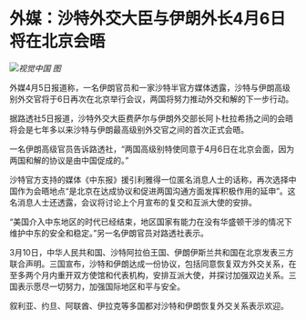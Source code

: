 # 外媒：沙特外交大臣与伊朗外长4月6日将在北京会晤

![](https://inews.gtimg.com/om_bt/O5zTYVNjK56FQw-SYexD1KbCE1FCiLM5LhtwCqj1bPRWAAA/1000)_视觉中国 图_

外媒4月5日报道称，一名伊朗官员和一家沙特半官方媒体透露，沙特与伊朗高级别外交官将于6日再次在北京举行会议，两国将努力推动外交和解的下一步行动。

据路透社5日报道，沙特外交大臣费萨尔与伊朗外交部长阿卜杜拉希扬之间的会晤将会是七年多以来沙特与伊朗最高级别外交官之间的首次正式会晤。

一名伊朗高级官员告诉路透社，“两国高级别特使同意于4月6日在北京会面，因为两国和解的协议是由中国促成的。”

沙特官方支持的媒体《中东报》援引利雅得一位匿名消息人士的话称，再次选择中国作为会晤地点“是北京在达成协议和促进两国沟通方面发挥积极作用的延申”。这名消息人士还透露，会议将讨论上个月宣布的复交和互派大使的安排。

“美国介入中东地区的时代已经结束，地区国家有能力在没有华盛顿干涉的情况下维护中东的安全和稳定。”另一名伊朗官员对路透社表示。

3月10日，中华人民共和国、沙特阿拉伯王国、伊朗伊斯兰共和国在北京发表三方联合声明。三国宣布，沙特和伊朗达成一份协议，包括同意恢复双方外交关系，在至多两个月内重开双方使馆和代表机构，安排互派大使，并探讨加强双边关系。三国表示愿尽一切努力，加强国际地区和平与安全。

叙利亚、约旦、阿联酋、伊拉克等多国都对沙特和伊朗恢复外交关系表示欢迎。


